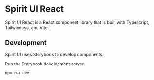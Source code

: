 # Spirit UI React

Spirit UI React is a React component library that is built with Typescript, Tailwindcss, and Vite.

## Development

Spirit UI uses Storybook to develop components.

Run the Storybook development server

```bash
npm run dev
```
